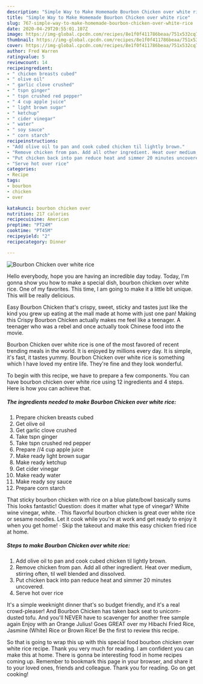 ```yaml
---
description: "Simple Way to Make Homemade Bourbon Chicken over white rice"
title: "Simple Way to Make Homemade Bourbon Chicken over white rice"
slug: 767-simple-way-to-make-homemade-bourbon-chicken-over-white-rice
date: 2020-04-29T20:55:01.107Z
image: https://img-global.cpcdn.com/recipes/8e1f0f411786beaa/751x532cq70/bourbon-chicken-over-white-rice-recipe-main-photo.jpg
thumbnail: https://img-global.cpcdn.com/recipes/8e1f0f411786beaa/751x532cq70/bourbon-chicken-over-white-rice-recipe-main-photo.jpg
cover: https://img-global.cpcdn.com/recipes/8e1f0f411786beaa/751x532cq70/bourbon-chicken-over-white-rice-recipe-main-photo.jpg
author: Fred Warren
ratingvalue: 5
reviewcount: 14
recipeingredient:
- " chicken breasts cubed"
- " olive oil"
- " garlic clove crushed"
- " tspn ginger"
- " tspn crushed red pepper"
- " 4 cup apple juice"
- " light brown sugar"
- " ketchup"
- " cider vinegar"
- " water"
- " soy sauce"
- " corn starch"
recipeinstructions:
- "Add olive oil to pan and cook cubed chicken til lightly brown."
- "Remove chicken from pan. Add all other ingredient. Heat over medium, stirring often, til well blended and dissolved."
- "Put chicken back into pan reduce heat and simmer 20 minutes uncovered."
- "Serve hot over rice"
categories:
- Recipe
tags:
- bourbon
- chicken
- over

katakunci: bourbon chicken over 
nutrition: 217 calories
recipecuisine: American
preptime: "PT24M"
cooktime: "PT45M"
recipeyield: "2"
recipecategory: Dinner

---
```



![Bourbon Chicken over white rice](https://img-global.cpcdn.com/recipes/8e1f0f411786beaa/751x532cq70/bourbon-chicken-over-white-rice-recipe-main-photo.jpg)

Hello everybody, hope you are having an incredible day today. Today, I'm gonna show you how to make a special dish, bourbon chicken over white rice. One of my favorites. This time, I am going to make it a little bit unique. This will be really delicious.

Easy Bourbon Chicken that&#39;s crispy, sweet, sticky and tastes just like the kind you grew up eating at the mall made at home with just one pan! Making this Crispy Bourbon Chicken actually makes me feel like a teenager. A teenager who was a rebel and once actually took Chinese food into the movie.

Bourbon Chicken over white rice is one of the most favored of recent trending meals in the world. It is enjoyed by millions every day. It is simple, it's fast, it tastes yummy. Bourbon Chicken over white rice is something which I have loved my entire life. They're fine and they look wonderful.


To begin with this recipe, we have to prepare a few components. You can have bourbon chicken over white rice using 12 ingredients and 4 steps. Here is how you can achieve that.

<!--inarticleads1-->

##### The ingredients needed to make Bourbon Chicken over white rice:

1. Prepare  chicken breasts cubed
1. Get  olive oil
1. Get  garlic clove crushed
1. Take  tspn ginger
1. Take  tspn crushed red pepper
1. Prepare  //4 cup apple juice
1. Make ready  light brown sugar
1. Make ready  ketchup
1. Get  cider vinegar
1. Make ready  water
1. Make ready  soy sauce
1. Prepare  corn starch


That sticky bourbon chicken with rice on a blue plate/bowl basically sums This looks fantastic! Question: does it matter what type of vinegar? White wine vinegar, white. · This flavorful bourbon chicken is great over white rice or sesame noodles. Let it cook while you&#39;re at work and get ready to enjoy it when you get home! · Skip the takeout and make this easy chicken fried rice at home. 

<!--inarticleads2-->

##### Steps to make Bourbon Chicken over white rice:

1. Add olive oil to pan and cook cubed chicken til lightly brown.
1. Remove chicken from pan. Add all other ingredient. Heat over medium, stirring often, til well blended and dissolved.
1. Put chicken back into pan reduce heat and simmer 20 minutes uncovered.
1. Serve hot over rice


It&#39;s a simple weeknight dinner that&#39;s so budget friendly, and it&#39;s a real crowd-pleaser! And Bourbon Chicken has taken back seat to unicorn-dusted tofu. And you&#39;ll NEVER have to scavenger for another free sample again Enjoy with an Orange Julius! Goes GREAT over my Hibachi Fried Rice, Jasmine (White) Rice or Brown Rice! Be the first to review this recipe. 

So that is going to wrap this up with this special food bourbon chicken over white rice recipe. Thank you very much for reading. I am confident you can make this at home. There is gonna be interesting food in home recipes coming up. Remember to bookmark this page in your browser, and share it to your loved ones, friends and colleague. Thank you for reading. Go on get cooking!
